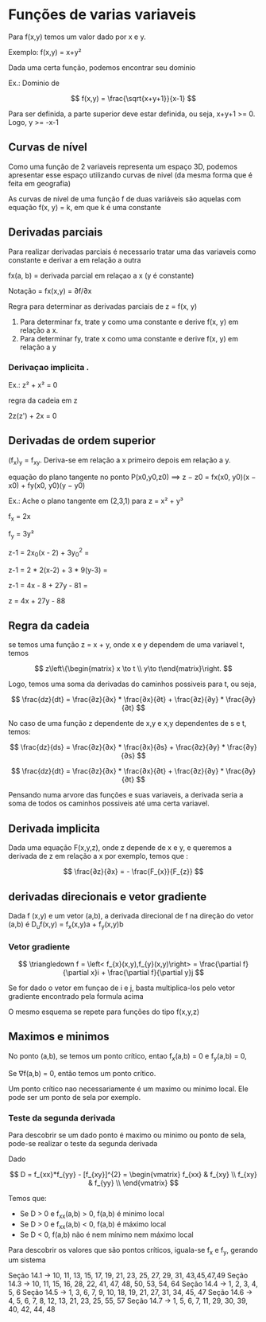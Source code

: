 # Funções de varias variaveis

Para f(x,y) temos um valor dado por x e y. 

Exemplo: f(x,y) = x+y²

Dada uma certa função, podemos encontrar seu dominio

Ex.: Dominio de

$$
f(x,y) = \frac{\sqrt{x+y+1}}{x-1}
$$

Para ser definida, a parte superior deve estar definida, ou seja, x+y+1 >= 0. Logo, y >= -x-1

## Curvas de nível

Como uma função de 2 variaveis representa um espaço 3D, podemos apresentar esse espaço utilizando curvas de nivel (da mesma forma que é feita em geografia)

As curvas de nível de uma função f de duas variáveis são aquelas com equação
f(x, y) = k, em que k é uma constante 

## Derivadas parciais

Para realizar derivadas parciais é necessario tratar uma das variaveis como constante e derivar a em relação a outra

fx(a, b) = derivada parcial em relaçao a x (y é constante)

Notação = fx(x,y) = ∂f/∂x 

Regra para determinar as derivadas parciais de z = f(x, y)
1. Para determinar fx, trate y como uma constante e derive f(x, y) em relação a x.
2. Para determinar fy, trate x como uma constante e derive f(x, y) em relação a y

### Derivaçao implicita .

Ex.: z² + x² = 0

regra da cadeia em z

2z(z') + 2x = 0

## Derivadas de ordem superior

(f<sub>x</sub>)<sub>y</sub> = f<sub>xy</sub>. Deriva-se em relação a x primeiro depois em relação a y.

equação do plano tangente no ponto P(x0,y0,z0) ==> z − z0 = fx(x0, y0)(x − x0) + fy(x0, y0)(y − y0)


Ex.: Ache o plano tangente em (2,3,1) para z = x² + y³

f<sub>x</sub> = 2x

f<sub>y</sub> = 3y²

z-1 = 2x<sub>0</sub>(x - 2) + 3y<sub>0</sub><sup>2</sup> = 

z-1 = 2 * 2(x-2) + 3 * 9(y-3) =

z-1 = 4x - 8 + 27y - 81 = 

z = 4x + 27y - 88

## Regra da cadeia

se temos uma função z = x + y, onde x e y dependem de uma variavel t, temos 

$$
z\left\{\begin{matrix}
x \to t \\
y\to t\end{matrix}\right.
$$

Logo, temos uma soma da derivadas do caminhos possiveis para t, ou seja,

$$
\frac{dz}{dt} = \frac{∂z}{∂x} * \frac{∂x}{∂t} + \frac{∂z}{∂y} * \frac{∂y}{∂t}
$$

No caso de uma função z dependente de x,y e x,y dependentes de s e t, temos:

$$
\frac{dz}{ds} = \frac{∂z}{∂x} * \frac{∂x}{∂s} + \frac{∂z}{∂y} * \frac{∂y}{∂s}
$$

$$
\frac{dz}{dt} = \frac{∂z}{∂x} * \frac{∂x}{∂t} + \frac{∂z}{∂y} * \frac{∂y}{∂t}
$$

Pensando numa arvore das funções e suas variaveis, a derivada seria a soma de todos os caminhos possiveis até uma certa variavel.

## Derivada implicita 

Dada uma equação F(x,y,z), onde z depende de x e y, e queremos a derivada de z em relação a x por exemplo, temos que :

$$
\frac{∂z}{∂x} = - \frac{F_{x}}{F_{z}}
$$


## derivadas direcionais e vetor gradiente


Dada f (x,y) e um vetor (a,b), a derivada direcional de f na direção do vetor (a,b) é D<sub>u</sub>f(x,y) = 
f<sub>x</sub>(x,y)a + f<sub>y</sub>(x,y)b


### Vetor gradiente

$$
\triangledown f = \left< f_{x}(x,y),f_{y}(x,y)\right> = \frac{\partial f}{\partial x}i +  \frac{\partial f}{\partial y}j
$$


Se for dado o vetor em funçao de i e j, basta multiplica-los pelo vetor gradiente encontrado pela formula acima

O mesmo esquema se repete para funções do tipo f(x,y,z)

## Maximos e minimos

No ponto (a,b), se temos um ponto crítico, entao f<sub>x</sub>(a,b) = 0 e f<sub>y</sub>(a,b) = 0, 

Se ∇f(a,b) = 0, então temos um ponto crítico.

Um ponto crítico nao necessariamente é um maximo ou minimo local. Ele pode ser um ponto de sela por exemplo.

### Teste da segunda derivada

Para descobrir se um dado ponto é maximo ou minimo ou ponto de sela, pode-se realizar o teste da segunda derivada

Dado 

$$
D = f_{xx}*f_{yy} - [f_{xy}]^{2} = \begin{vmatrix}
f_{xx} & f_{xy} \\
f_{xy} & f_{yy} \\
\end{vmatrix}
$$

Temos que:

- Se D > 0 e f<sub>xx</sub>(a,b) > 0, f(a,b) é minimo local
- Se D > 0 e f<sub>xx</sub>(a,b) < 0, f(a,b) é máximo local
- Se D < 0, f(a,b) não é nem mínimo nem máximo local

Para descobrir os valores que são pontos críticos, iguala-se f<sub>x</sub> e f<sub>y</sub>, gerando um sistema











Seção 14.1 -> 10, 11, 13, 15, 17, 19, 21, 23, 25, 27, 29, 31, 43,45,47,49
Seção 14.3 -> 10, 11, 15, 16, 28, 22, 41, 47, 48, 50, 53, 54, 64
Seção 14.4 -> 1, 2, 3, 4, 5, 6
Seção 14.5 -> 1, 3, 6, 7, 9, 10, 18, 19, 21, 27, 31, 34, 45, 47
Seção 14.6 -> 4, 5, 6, 7, 8, 12, 13, 21, 23, 25, 55, 57
Seção 14.7 -> 1, 5, 6, 7, 11, 29, 30, 39, 40, 42, 44, 48





















